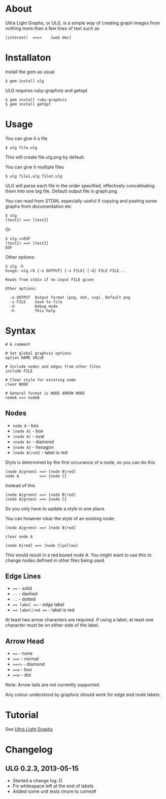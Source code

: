 About
=====

Ultra Light Graphs, or ULG, is a simple way of creating graph images from nothing more than a few lines of text such as

    (internet)	===>	[web dmz]

Installaton
===========

Install the gem as usual

    $ gem install ulg

ULG requires ruby-graphviz and getopt

    $ gem install ruby-graphviz
    $ gem install getopt

Usage
=====

You can give it a file

    $ ulg file.ulg

This will create file.ulg.png by default. 

You can give it multiple files

    $ ulg file1.ulg file2.ulg

ULG will parse each file in the order specified, effectively concatinating them into one big file. Default output file is graph.png.

You can read from STDIN, especially useful if copying and pasting some graphs from documentation etc

    $ ulg
    (test1) ==> [test2]

Or

    $ ulg <<EOF
    (test1) ==> [test2]
    EOF

Other options:

    $ ulg -h
    Usage: ulg.rb [-o OUTPUT] [-s FILE] [-d] FILE FILE...

    Reads from stdin if no input FILE given

    Other options:

      -o OUTPUT  Output format (png, dot, svg). Default png
      -s FILE    Save to file
      -d         Debug mode
      -h         This help

Syntax
======

    # A comment

    # Set global graphviz options
    option NAME VALUE

    # Include nodes and edges from other files
    include FILE

    # Clear style for existing node
    clear NODE

    # General format is NODE ARROW NODE
    nodeA ==> nodeB

Nodes
-----

* `node A` - box
* `[node A]` - box
* `(node A)` - oval
* `<node A>` - diamond
* `{node A}` - hexagon
* `[node A|red]` - label is red

Style is determined by the first occurance of a node, so you can do this

    (node A|green) ==> [node B|red]
    node A         ==> {node C}

Instead of this

    (node A|green) ==> [node B|red]
    (node A|green) ==> {node C}
   
So you only have to update a style in one place.

You can however clear the style of an existing node:

    (node A|green) ==> [node B|red]

    clear node A

    [node A|red] ==> [node C|yellow]

This would result in a red boxed node A. You might want to use this to change nodes defined in other files being used.

Edge Lines
----------

* `==` - solid
* `--` - dashed
* `..` - dotted
* `== label ==` - edge label
* `== label|red ==` - label is red

At least two arrow characters are required. If using a label, at least one character must be on either side of the label.

Arrow Head
----------

* `==` - none
* `==>` - normal
* `==<>` - diamond
* `==x` - box
* `==o` - dot

Note: Arrow tails are not currently supported.

Any colour understood by graphviz should work for edge and node labels.

Tutorial
========

See [Ultra Light Graphs](http://blog.0x10.co.uk/2013/03/ultra-light-graphs-ulg.html)

Changelog
=========

ULG 0.2.3, 2013-05-15
---------------------

* Started a change log :D
* Fix whitespace left at the end of labels
* Added some unit tests (more to come)#


